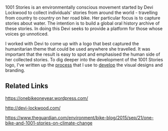 1001 Stories is an environmentally conscious movement started by Devi Lockwood to collect individuals' stories from around the world - travelling from country to country on her road bike.  Her particular focus is to capture stories about water. The intention is to build a global oral history archive of these stories.  In doing this Devi seeks to provide a platform for those whose voices go unnoticed.

I worked with Devi to come up with a logo that best captured the humanitarian theme that could be used anywhere she travelled. It was important that the result is easy to spot and emphasised the human side of her collected stories. To dig deeper into the development of the 1001 Stories logo, I've written up the [process](#/thoughts/160704) that I use to [develop](#/thoughts/160711) the visual designs and branding.  

## Related Links

https://onebikeoneyear.wordpress.com/

http://devi-lockwood.com/

https://www.theguardian.com/environment/bike-blog/2015/sep/21/one-bike-and-1001-stories-on-climate-change
